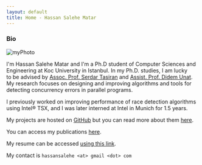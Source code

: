 ```yaml
---
layout: default
title: Home - Hassan Salehe Matar
---
```


### Bio

![myPhoto](/myPhoto.jpg)

I'm Hassan Salehe Matar and I'm a Ph.D student of Computer Sciences and  
Engineering at Koc University in Istanbul. In my Ph.D. studies, I am lucky  
to be advised by [Assoc. Prof. Serdar Tasiran](https://www.linkedin.com/in/serdar-tasiran-7841087)
and [Assist. Prof. Didem Unat](https://home.ku.edu.tr/~dunat/).  
My research focuses on designing and improving algorithms and tools for  
detecting concurrency errors in parallel programs.

I previously worked on improving performance of race detection algorithms  
using Intel® TSX, and I was later interned at Intel in Munich for 1.5 years.

My projects are hosted on [GitHub](https://github.com/hassansalehe) but you can read more about them [here](projects).

You can access my publications [here](publications).

My resume can be accessed [using this link](cv).

My contact is `hassansalehe <at> gmail <dot> com`
